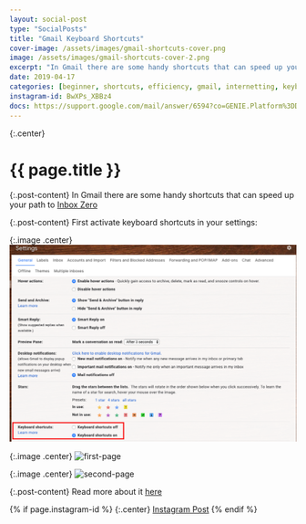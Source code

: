```yaml
---
layout: social-post
type: "SocialPosts"
title: "Gmail Keyboard Shortcuts"
cover-image: /assets/images/gmail-shortcuts-cover.png
image: /assets/images/gmail-shortcuts-cover-2.png
excerpt: "In Gmail there are some handy shortcuts that can speed up your path to Inbox Zero"
date: 2019-04-17
categories: [beginner, shortcuts, efficiency, gmail, internetting, keyboard-shortcuts, email]
instagram-id: BwXPs_XBBz4
docs: https://support.google.com/mail/answer/6594?co=GENIE.Platform%3DDesktop&hl=en
---
```

{:.center}
# {{ page.title }}

{:.post-content}
In Gmail there are some handy shortcuts that can speed up your path to <a href="https://whatis.techtarget.com/definition/inbox-zero" target="_blank">Inbox Zero</a>

{:.post-content}
First activate keyboard shortcuts in your settings:

{:.image .center}
![settings](/assets/images/settings-shot.png)

{:.image .center}
![first-page]({{page.cover-image}})

{:.image .center}
![second-page]({{page.image}})

{:.post-content}
Read more about it <a href="{{page.docs}}" target="_blank">here</a>

{% if page.instagram-id %}
{:.center}
<a class="insta-link" href="https://www.instagram.com/p/{{page.instagram-id}}" target="_blank">Instagram Post</a>
{% endif %}

